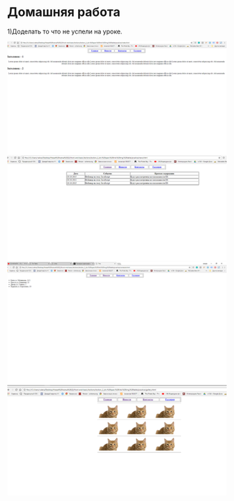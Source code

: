 ﻿# Домашняя работа


1)Доделать то что не успели на уроке.

 ![Alt Text](../../../src/images/main.png)
 ![Alt Text](src/images/news.png)
 ![Alt Text](src/images/contacts.png)
 ![Alt Text](src/images/gallery.png)



